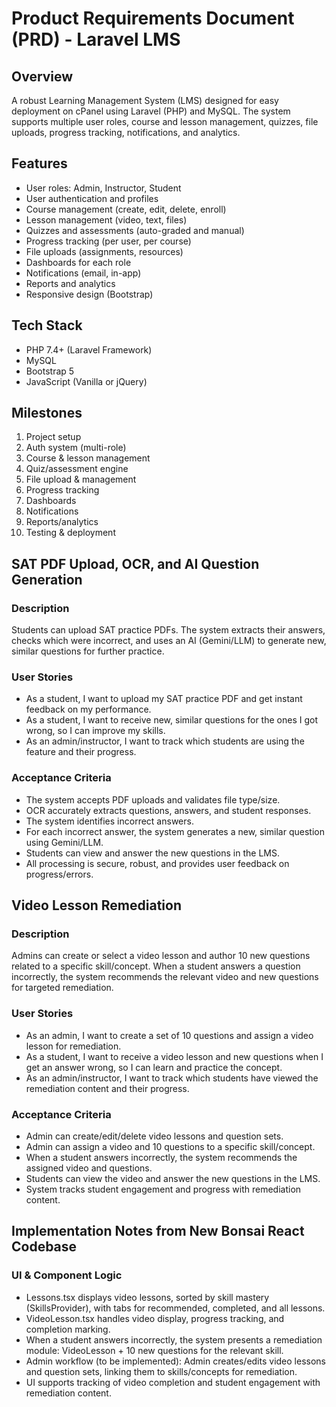 # Product Requirements Document (PRD) - Laravel LMS

## Overview
A robust Learning Management System (LMS) designed for easy deployment on cPanel using Laravel (PHP) and MySQL. The system supports multiple user roles, course and lesson management, quizzes, file uploads, progress tracking, notifications, and analytics.

## Features
- User roles: Admin, Instructor, Student
- User authentication and profiles
- Course management (create, edit, delete, enroll)
- Lesson management (video, text, files)
- Quizzes and assessments (auto-graded and manual)
- Progress tracking (per user, per course)
- File uploads (assignments, resources)
- Dashboards for each role
- Notifications (email, in-app)
- Reports and analytics
- Responsive design (Bootstrap)

## Tech Stack
- PHP 7.4+ (Laravel Framework)
- MySQL
- Bootstrap 5
- JavaScript (Vanilla or jQuery)

## Milestones
1. Project setup
2. Auth system (multi-role)
3. Course & lesson management
4. Quiz/assessment engine
5. File upload & management
6. Progress tracking
7. Dashboards
8. Notifications
9. Reports/analytics
10. Testing & deployment

## SAT PDF Upload, OCR, and AI Question Generation

### Description
Students can upload SAT practice PDFs. The system extracts their answers, checks which were incorrect, and uses an AI (Gemini/LLM) to generate new, similar questions for further practice.

### User Stories
- As a student, I want to upload my SAT practice PDF and get instant feedback on my performance.
- As a student, I want to receive new, similar questions for the ones I got wrong, so I can improve my skills.
- As an admin/instructor, I want to track which students are using the feature and their progress.

### Acceptance Criteria
- The system accepts PDF uploads and validates file type/size.
- OCR accurately extracts questions, answers, and student responses.
- The system identifies incorrect answers.
- For each incorrect answer, the system generates a new, similar question using Gemini/LLM.
- Students can view and answer the new questions in the LMS.
- All processing is secure, robust, and provides user feedback on progress/errors.

## Video Lesson Remediation

### Description
Admins can create or select a video lesson and author 10 new questions related to a specific skill/concept. When a student answers a question incorrectly, the system recommends the relevant video and new questions for targeted remediation.

### User Stories
- As an admin, I want to create a set of 10 questions and assign a video lesson for remediation.
- As a student, I want to receive a video lesson and new questions when I get an answer wrong, so I can learn and practice the concept.
- As an admin/instructor, I want to track which students have viewed the remediation content and their progress.

### Acceptance Criteria
- Admin can create/edit/delete video lessons and question sets.
- Admin can assign a video and 10 questions to a specific skill/concept.
- When a student answers incorrectly, the system recommends the assigned video and questions.
- Students can view the video and answer the new questions in the LMS.
- System tracks student engagement and progress with remediation content.

## Implementation Notes from New Bonsai React Codebase

### UI & Component Logic
- Lessons.tsx displays video lessons, sorted by skill mastery (SkillsProvider), with tabs for recommended, completed, and all lessons.
- VideoLesson.tsx handles video display, progress tracking, and completion marking.
- When a student answers incorrectly, the system presents a remediation module: VideoLesson + 10 new questions for the relevant skill.
- Admin workflow (to be implemented): Admin creates/edits video lessons and question sets, linking them to skills/concepts for remediation.
- UI supports tracking of video completion and student engagement with remediation content. 
